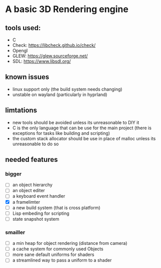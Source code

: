 # A basic 3D Rendering engine

## tools used:
 - C
 - Check: https://libcheck.github.io/check/
 - Opengl
 - GLEW: https://glew.sourceforge.net/
 - SDL: https://www.libsdl.org/

## known issues
 - linux support only (the build system needs changing)
 - unstable on wayland (particularly in hyprland)

## limtations
 - new tools should be avoided unless its unreasonable to DIY it
 - C is the only language that can be use for the main project (there is exceptions for tasks like building and scripting) 
 - the custom stack allocator should be use in place of malloc unless its unreasonable to do so 

## needed features

### bigger
 - [ ] an object hierarchy
 - [ ] an object editer
 - [ ] a keyboard event handler
 - [x] a framelimter
 - [ ] a new build system (that is cross platform)
 - [ ] Lisp embeding for scripting
 - [ ] state snapshot system

### smailler
 - [ ] a min heap for object rendering (distance from camera)
 - [ ] a cache system for commonly used Objects
 - [ ] more sane default uniforms for shaders
 - [ ] a streamlined way to pass a uniform to a shader
